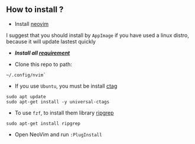 ## How to install ?

- Install [neovim](https://github.com/neovim/neovim/wiki/Installing-Neovim)

I suggest that you should install by `AppImage` if you have used a linux distro, because it will update lastest quickly

- **_Install all [requirement](./requirements.md)_**

- Clone this repo to path:

```
~/.config/nvim`
```

- If you use `Ubuntu`, you must be install [ctag](https://kulkarniamit.github.io/whatwhyhow/howto/use-vim-ctags.html)

```
sudo apt update
sudo apt-get install -y universal-ctags
```

- To use `fzf`, to install them library [ripgrep](https://www.linode.com/docs/guides/ripgrep-linux-installation/)

```
sudo apt-get install ripgrep
```

- Open NeoVim and run `:PlugInstall`
